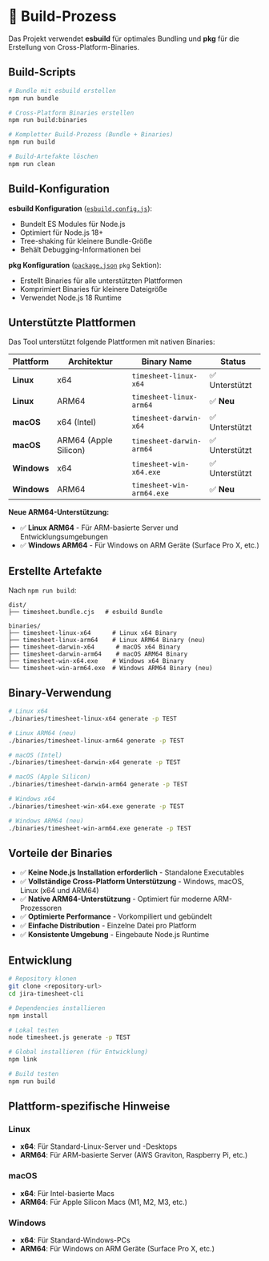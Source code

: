 # 🔨 Build-Prozess

Das Projekt verwendet **esbuild** für optimales Bundling und **pkg** für die Erstellung von Cross-Platform-Binaries.

## Build-Scripts

```bash
# Bundle mit esbuild erstellen
npm run bundle

# Cross-Platform Binaries erstellen
npm run build:binaries

# Kompletter Build-Prozess (Bundle + Binaries)
npm run build

# Build-Artefakte löschen
npm run clean
```

## Build-Konfiguration

**esbuild Konfiguration** ([`esbuild.config.js`](../esbuild.config.js)):
- Bundelt ES Modules für Node.js
- Optimiert für Node.js 18+
- Tree-shaking für kleinere Bundle-Größe
- Behält Debugging-Informationen bei

**pkg Konfiguration** ([`package.json`](../package.json) `pkg` Sektion):
- Erstellt Binaries für alle unterstützten Plattformen
- Komprimiert Binaries für kleinere Dateigröße
- Verwendet Node.js 18 Runtime

## Unterstützte Plattformen

Das Tool unterstützt folgende Plattformen mit nativen Binaries:

| Plattform | Architektur | Binary Name | Status |
|-----------|-------------|-------------|---------|
| **Linux** | x64 | `timesheet-linux-x64` | ✅ Unterstützt |
| **Linux** | ARM64 | `timesheet-linux-arm64` | ✅ **Neu** |
| **macOS** | x64 (Intel) | `timesheet-darwin-x64` | ✅ Unterstützt |
| **macOS** | ARM64 (Apple Silicon) | `timesheet-darwin-arm64` | ✅ Unterstützt |
| **Windows** | x64 | `timesheet-win-x64.exe` | ✅ Unterstützt |
| **Windows** | ARM64 | `timesheet-win-arm64.exe` | ✅ **Neu** |

**Neue ARM64-Unterstützung:**
- ✅ **Linux ARM64** - Für ARM-basierte Server und Entwicklungsumgebungen
- ✅ **Windows ARM64** - Für Windows on ARM Geräte (Surface Pro X, etc.)

## Erstellte Artefakte

Nach `npm run build`:

```
dist/
├── timesheet.bundle.cjs   # esbuild Bundle

binaries/
├── timesheet-linux-x64      # Linux x64 Binary
├── timesheet-linux-arm64    # Linux ARM64 Binary (neu)
├── timesheet-darwin-x64      # macOS x64 Binary
├── timesheet-darwin-arm64    # macOS ARM64 Binary
├── timesheet-win-x64.exe    # Windows x64 Binary
└── timesheet-win-arm64.exe  # Windows ARM64 Binary (neu)
```

## Binary-Verwendung

```bash
# Linux x64
./binaries/timesheet-linux-x64 generate -p TEST

# Linux ARM64 (neu)
./binaries/timesheet-linux-arm64 generate -p TEST

# macOS (Intel)
./binaries/timesheet-darwin-x64 generate -p TEST

# macOS (Apple Silicon)
./binaries/timesheet-darwin-arm64 generate -p TEST

# Windows x64
./binaries/timesheet-win-x64.exe generate -p TEST

# Windows ARM64 (neu)
./binaries/timesheet-win-arm64.exe generate -p TEST
```

## Vorteile der Binaries

- ✅ **Keine Node.js Installation erforderlich** - Standalone Executables
- ✅ **Vollständige Cross-Platform Unterstützung** - Windows, macOS, Linux (x64 und ARM64)
- ✅ **Native ARM64-Unterstützung** - Optimiert für moderne ARM-Prozessoren
- ✅ **Optimierte Performance** - Vorkompiliert und gebündelt
- ✅ **Einfache Distribution** - Einzelne Datei pro Platform
- ✅ **Konsistente Umgebung** - Eingebaute Node.js Runtime

## Entwicklung

```bash
# Repository klonen
git clone <repository-url>
cd jira-timesheet-cli

# Dependencies installieren
npm install

# Lokal testen
node timesheet.js generate -p TEST

# Global installieren (für Entwicklung)
npm link

# Build testen
npm run build
```

## Plattform-spezifische Hinweise

### Linux
- **x64**: Für Standard-Linux-Server und -Desktops
- **ARM64**: Für ARM-basierte Server (AWS Graviton, Raspberry Pi, etc.)

### macOS
- **x64**: Für Intel-basierte Macs
- **ARM64**: Für Apple Silicon Macs (M1, M2, M3, etc.)

### Windows
- **x64**: Für Standard-Windows-PCs
- **ARM64**: Für Windows on ARM Geräte (Surface Pro X, etc.)